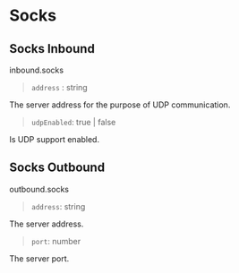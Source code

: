 # Socks

## Socks Inbound
inbound.socks

> `address` : string

The server address for the purpose of UDP communication.

> `udpEnabled`: true | false

Is UDP support enabled.

## Socks Outbound
outbound.socks

> `address`: string

The server address.

> `port`: number

The server port.
